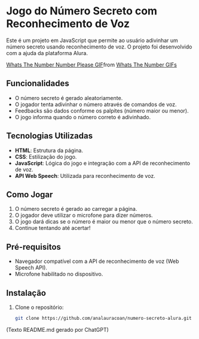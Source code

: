 # Jogo do Número Secreto com Reconhecimento de Voz

Este é um projeto em JavaScript que permite ao usuário adivinhar um número secreto usando reconhecimento de voz. O projeto foi desenvolvido com a ajuda da plataforma Alura.

<div class="tenor-gif-embed" data-postid="15788802" data-share-method="host" data-aspect-ratio="1" data-width="100%"><a href="https://tenor.com/view/whats-the-number-number-please-digits-give-me-the-number-whats-my-number-gif-15788802">Whats The Number Number Please GIF</a>from <a href="https://tenor.com/search/whats+the+number-gifs">Whats The Number GIFs</a></div> <script type="text/javascript" async src="https://tenor.com/embed.js"></script>

## Funcionalidades

- O número secreto é gerado aleatoriamente.
- O jogador tenta adivinhar o número através de comandos de voz.
- Feedbacks são dados conforme os palpites (número maior ou menor).
- O jogo informa quando o número correto é adivinhado.

## Tecnologias Utilizadas

- **HTML**: Estrutura da página.
- **CSS**: Estilização do jogo.
- **JavaScript**: Lógica do jogo e integração com a API de reconhecimento de voz.
- **API Web Speech**: Utilizada para reconhecimento de voz.

## Como Jogar

1. O número secreto é gerado ao carregar a página.
2. O jogador deve utilizar o microfone para dizer números.
3. O jogo dará dicas se o número é maior ou menor que o número secreto.
4. Continue tentando até acertar!

## Pré-requisitos

- Navegador compatível com a API de reconhecimento de voz (Web Speech API).
- Microfone habilitado no dispositivo.

## Instalação

1. Clone o repositório:
   ```bash
   git clone https://github.com/analauracoan/numero-secreto-alura.git

(Texto README.md gerado por ChatGPT)
